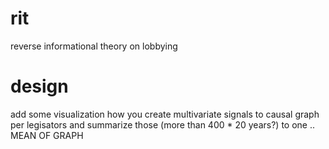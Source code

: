 # rit
reverse informational theory on lobbying

# design
add some visualization how you create multivariate signals to causal graph per legisators and summarize those (more than 400 * 20 years?) to one .. MEAN OF GRAPH
